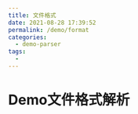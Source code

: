 ```yaml
---
title: 文件格式
date: 2021-08-28 17:39:52
permalink: /demo/format
categories: 
  - demo-parser
tags: 
  - 
---
```


# Demo文件格式解析

